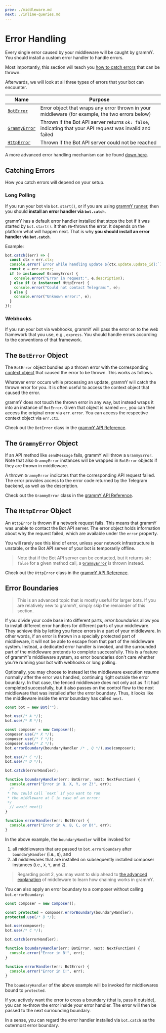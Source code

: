 ```yaml
---
prev: ./middleware.md
next: ./inline-queries.md
---
```


# Error Handling

Every single error caused by your middleware will be caught by grammY.
You should install a custom error handler to handle errors.

Most importantly, this section will teach you [how to catch errors](#catching-errors) that can be thrown.

Afterwards, we will look at all three types of errors that your bot can encounter.

| Name                                     | Purpose                                                                                                   |
| ---------------------------------------- | --------------------------------------------------------------------------------------------------------- |
| [`BotError`](#the-boterror-object)       | Error object that wraps any error thrown in your middleware (for example, the two errors below)           |
| [`GrammyError`](#the-grammyerror-object) | Thrown if the Bot API server returns `ok: false`, indicating that your API request was invalid and failed |
| [`HttpError`](#the-httperror-object)     | Thrown if the Bot API server could not be reached                                                         |

A more advanced error handling mechanism can be found [down here](#error-boundaries).

## Catching Errors

How you catch errors will depend on your setup.

### Long Polling

If you run your bot via `bot.start()`, or if you are using [grammY runner](../plugins/runner.md), then you should **install an error handler via `bot.catch`**.

grammY has a default error handler installed that stops the bot if it was started by `bot.start()`.
It then re-throws the error.
It depends on the platform what will happen next.
That is why **you should install an error handler via `bot.catch`**.

Example:

```ts
bot.catch((err) => {
  const ctx = err.ctx;
  console.error(`Error while handling update ${ctx.update.update_id}:`);
  const e = err.error;
  if (e instanceof GrammyError) {
    console.error("Error in request:", e.description);
  } else if (e instanceof HttpError) {
    console.error("Could not contact Telegram:", e);
  } else {
    console.error("Unknown error:", e);
  }
});
```

### Webhooks

If you run your bot via webhooks, grammY will pass the error on to the web framework that you use, e.g., `express`.
You should handle errors according to the conventions of that framework.

## The `BotError` Object

The `BotError` object bundles up a thrown error with the corresponding [context object](./context.md) that caused the error to be thrown.
This works as follows.

Whatever error occurs while processing an update, grammY will catch the thrown error for you.
It is often useful to access the context object that caused the error.

grammY does not touch the thrown error in any way, but instead wraps it into an instance of `BotError`.
Given that object is named `err`, you can then access the original error via `err.error`.
You can access the respective context object via `err.ctx`.

Check out the `BotError` class in the [grammY API Reference](https://doc.deno.land/https://deno.land/x/grammy/mod.ts/~/BotError).

## The `GrammyError` Object

If an API method like `sendMessage` fails, grammY will throw a `GrammyError`.
Note that also `GrammyError` instances will be wrapped in `BotError` objects if they are thrown in middleware.

A thrown `GrammyError` indicates that the corresponding API request failed.
The error provides access to the error code returned by the Telegram backend, as well as the description.

Check out the `GrammyError` class in the [grammY API Reference](https://doc.deno.land/https://deno.land/x/grammy/mod.ts/~/GrammyError).

## The `HttpError` Object

An `HttpError` is thrown if a network request fails.
This means that grammY was unable to contact the Bot API server.
The error object holds information about why the request failed, which are available under the `error` property.

You will rarely see this kind of error, unless your network infrastructure is unstable, or the Bot API server of your bot is temporarily offline.

> Note that if the Bot API server can be contacted, but it returns `ok: false` for a given method call, a [`GrammyError`](./errors.md#the-grammyerror-object) is thrown instead.

Check out the `HttpError` class in the [grammY API Reference](https://doc.deno.land/https://deno.land/x/grammy/mod.ts/~/HttpError).

## Error Boundaries

> This is an advanced topic that is mostly useful for larger bots.
> If you are relatively new to grammY, simply skip the remainder of this section.

If you divide your code base into different parts, _error boundaries_ allow you to install different error handlers for different parts of your middleware.
They achieve this by letting you fence errors in a part of your middleware.
In other words, if an error is thrown in a specially protected part of middleware, it will not be able to escape from that part of the middleware system.
Instead, a dedicated error handler is invoked, and the surrounded part of the middleware pretends to complete successfully.
This is a feature of grammY's middleware system, so error boundaries don't care whether you're running your bot with webhooks or long polling.

Optionally, you may choose to instead let the middleware execution _resume_ normally after the error was handled, continuing right outside the error boundary.
In that case, the fenced middleware does not only act as if it had completed successfully, but it also passes on the control flow to the next middleware that was installed after the error boundary.
Thus, it looks like the middleware inside the error boundary has called `next`.

```ts
const bot = new Bot("");

bot.use(/* A */);
bot.use(/* B */);

const composer = new Composer();
composer.use(/* X */);
composer.use(/* Y */);
composer.use(/* Z */);
bot.errorBoundary(boundaryHandler /* , Q */).use(composer);

bot.use(/* C */);
bot.use(/* D */);

bot.catch(errorHandler);

function boundaryHandler(err: BotError, next: NextFunction) {
  console.error("Error in Q, X, Y, or Z!", err);
  /*
 * You could call `next` if you want to run
 * the middleware at C in case of an error:
 */
  // await next()
}

function errorHandler(err: BotError) {
  console.error("Error in A, B, C, or D!", err);
}
```

In the above example, the `boundaryHandler` will be invoked for

1. all middlewares that are passed to `bot.errorBoundary` after `boundaryHandler` (i.e., `Q`), and
2. all middlewares that are installed on subsequently installed composer instances (i.e., `X`, `Y`, and `Z`).

> Regarding point 2, you may want to skip ahead to [the advanced explanation](../advanced/middleware.md) of middleware to learn how chaining works in grammY.

You can also apply an error boundary to a composer without calling `bot.errorBoundary`:

```ts
const composer = new Composer();

const protected = composer.errorBoundary(boundaryHandler);
protected.use(/* B */);

bot.use(composer);
bot.use(/* C */);

bot.catch(errorHandler);

function boundaryHandler(err: BotError, next: NextFunction) {
  console.error("Error in B!", err);
}

function errorHandler(err: BotError) {
  console.error("Error in C!", err);
}
```

The `boundaryHandler` of the above example will be invoked for middlewares bound to `protected`.

If you actively want the error to cross a boundary (that is, pass it outside), you can re-throw the error inside your error handler.
The error will then be passed to the next surrounding boundary.

In a sense, you can regard the error handler installed via `bot.catch` as the outermost error boundary.
